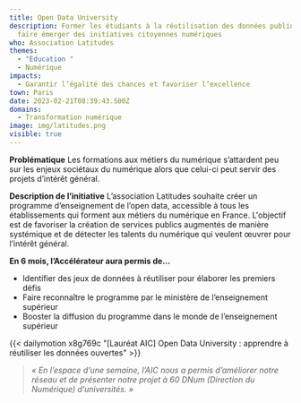 ```yaml
---
title: Open Data University
description: Former les étudiants à la réutilisation des données publiques pour
  faire émerger des initiatives citoyennes numériques
who: Association Latitudes
themes:
  - "Education "
  - Numérique
impacts:
  - Garantir l’égalité des chances et favoriser l’excellence
town: Paris
date: 2023-02-21T08:39:43.500Z
domains:
  - Transformation numérique
image: img/latitudes.png
visible: true
---
```

**Problématique**
Les formations aux métiers du numérique s’attardent peu sur les enjeux sociétaux du numérique alors que celui-ci peut servir des projets d’intérêt général.

**Description de l’initiative**
L’association Latitudes souhaite créer un programme d’enseignement de l’open data, accessible à tous les établissements qui forment aux métiers du numérique en France. L'objectif est de favoriser la création de services publics augmentés de manière systémique et de détecter les talents du numérique qui veulent œuvrer pour l’intérêt général.

**En 6 mois, l’Accélérateur aura permis de…**

* Identifier des jeux de données à réutiliser pour élaborer les premiers défis
* Faire reconnaître le programme par le ministère de l’enseignement supérieur 
* Booster la diffusion du programme dans le monde de l’enseignement supérieur

{{< dailymotion x8g769c "\[Lauréat AIC] Open Data University : apprendre à réutiliser les données ouvertes" >}}

> *« En l’espace d’une semaine, l’AIC nous a permis d’améliorer notre réseau et de présenter notre projet à 60 DNum (Direction du Numérique) d’universités. »*
